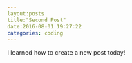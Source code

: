 ```yaml
---
layout:posts
title:"Second Post"
date:2016-08-01 19:27:22
categories: coding
---
```


I learned how to create a new post today! 
